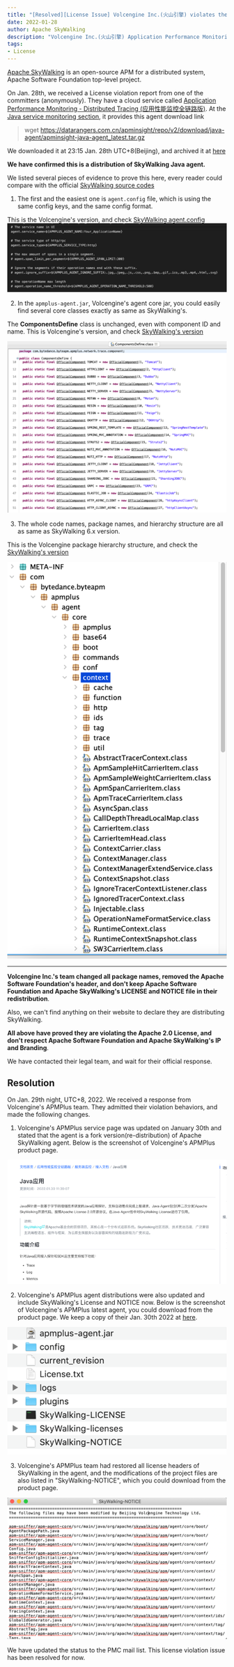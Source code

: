 ```yaml
---
title: "[Resolved][License Issue] Volcengine Inc.(火山引擎) violates the Apache 2.0 License when using SkyWalking."
date: 2022-01-28
author: Apache SkyWalking
description: "Volcengine Inc.(火山引擎) Application Performance Monitoring - Distributed Tracing (应用性能监控全链路版) redistributed Apache SkyWalking illegally. They don't follow the Apache 2.0 License requirements"
tags:
- License
---
```


[Apache SkyWalking](https://skywalking.apache.org) is an open-source APM for a distributed system, Apache Software Foundation top-level project.

On Jan. 28th, we received a License violation report from one of the committers (anonymously). They have a cloud service called [Application Performance Monitoring - Distributed Tracing (应用性能监控全链路版)](https://www.volcengine.com/docs/6431/69088). 
At the [Java service monitoring section](https://www.volcengine.com/docs/6431/81123), it provides this agent download link

> wget https://datarangers.com.cn/apminsight/repo/v2/download/java-agent/apminsight-java-agent_latest.tar.gz

We downloaded it at 23:15 Jan. 28th UTC+8(Beijing), and archived it at [here](https://drive.google.com/file/d/1UCITmAfoKWfQpBXoQWfhaSA_5C88_sgO/view?usp=sharing)

**We have confirmed this is a distribution of SkyWalking Java agent.**

We listed several pieces of evidence to prove this here, every reader could compare with the official [SkyWalking source codes](https://github.com/apache/skywalking-java)

1. The first and the easiest one is `agent.config` file, which is using the same config keys, and the same config format.

This is the Volcengine's version, and check [SkyWalking agent.config](https://github.com/apache/skywalking-java/blob/395ce4f86ae14cf24af489a6aa7e849b1d9a27ed/apm-sniffer/config/agent.config)
![](config.png)

2. In the `apmplus-agent.jar`, Volcengine's agent core jar, you could easily find several core classes exactly as same as SkyWalking's.

The **ComponentsDefine** class is unchanged, even with component ID and name. This is Volcengine's version, and check [SkyWalking's version](https://github.com/apache/skywalking-java/blob/395ce4f86ae14cf24af489a6aa7e849b1d9a27ed/apm-protocol/apm-network/src/main/java/org/apache/skywalking/apm/network/trace/component/ComponentsDefine.java)

![](components.png)

3. The whole code names, package names, and hierarchy structure are all as same as SkyWalking 6.x version.

This is the Volcengine package hierarchy structure, and check the [SkyWalking's version](https://github.com/apache/skywalking-java/tree/v6.6.0/apm-sniffer/apm-agent-core/src/main/java/org/apache/skywalking/apm/agent/core/context)

![](code-hierarchy.png)

___

**Volcengine Inc.'s team changed all package names, removed the Apache Software Foundation's header, and don't keep Apache Software Foundation and Apache SkyWalking's LICENSE and NOTICE file in their redistribution**.

Also, we can't find anything on their website to declare they are distributing SkyWalking.

**All above have proved they are violating the Apache 2.0 License, and don't respect Apache Software Foundation and Apache SkyWalking's IP and Branding**.

We have contacted their legal team, and wait for their official response.

## Resolution

On Jan. 29th night, UTC+8, 2022. We received a response from Volcengine's APMPlus team. They admitted their violation behaviors, and made the following changes.

1. Volcengine's APMPlus service page was updated on January 30th and stated that the agent is a fork version(re-distribution) of Apache SkyWalking agent. Below is the screenshot of Volcengine's APMPlus product page.

![](service-page.png)

2. Volcengine's APMPlus agent distributions were also updated and include SkyWalking's License and NOTICE now. Below is the screenshot of Volcengine's APMPlus latest agent, you could download from the product page. We keep a copy of their Jan. 30th 2022 at [here](https://drive.google.com/file/d/1tDWEO5mIGKPzYVtPvQijzvHS7ZFDdAwx/view).

![](agent-hierarchy.png)

3. Volcengine's APMPlus team had restored all license headers of SkyWalking in the agent, and the modifications of the project files are also listed in "SkyWalking-NOTICE", which you could download from the product page.

![](modify-list.png)

We have updated the status to the PMC mail list. This license violation issue has been resolved for now.


